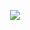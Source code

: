 <p align='center'>
    <img src="https://capsule-render.vercel.app/api?type=waving&color=auto&height=250&section=header&text=Welcome%20to%20Dongurame&fontSize=70&animation=fadeIn&fontAlignY=25&desc=Frontend%20developer%20Jaewoong%20Park!!&descAlignY=51&descAlign=77"/>
</p>

